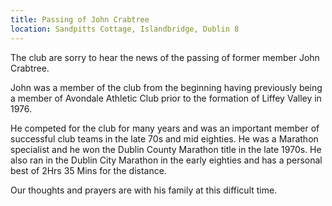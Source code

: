 ```yaml
---
title: Passing of John Crabtree
location: Sandpitts Cottage, Islandbridge, Dublin 8
---
```


The club are sorry to hear the news of the passing of former member John Crabtree.

John was a member of the club from the beginning having previously being a member of
Avondale Athletic Club prior to the formation of Liffey Valley in 1976.

He competed for the club for many years and was an important member
of successful club teams in the late 70s and mid eighties. He was a Marathon specialist
and he won the Dublin County Marathon title in the late 1970s. He also ran in the Dublin
City Marathon in the early eighties and has a personal best of 2Hrs 35 Mins for the
distance.

Our thoughts and prayers are with his family at this difficult time.
